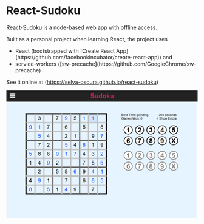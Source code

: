 # React-Sudoku

React-Sudoku is a node-based web app with offline access.

Built as a personal project when learning React, the project uses 
<ul>
	<li>React (bootstrapped with [Create React App](https://github.com/facebookincubator/create-react-app)) and</li>
	<li>service-workers ([sw-precache](https://github.com/GoogleChrome/sw-precache)</li>
</ul>

See it online at (https://selva-oscura.github.io/react-sudoku)

![Sudoku](https://github.com/selva-oscura/react-sudoku/blob/master/sudoku_screenshot.png)